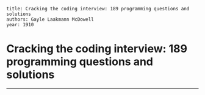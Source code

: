 ```
title: Cracking the coding interview: 189 programming questions and solutions
authors: Gayle Laakmann McDowell
year: 1910
````
# Cracking the coding interview: 189 programming questions and solutions


---